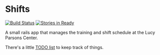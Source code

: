 # Shifts

[![Build Status](https://semaphoreci.com/api/v1/projects/d6368227-3b6f-4fb6-84b3-fa0f70687927/611246/badge.svg)](https://semaphoreci.com/alice-pote/training-2)
[![Stories in Ready](https://badge.waffle.io/LucyParsonsCenter/shifts.png?label=ready&title=Ready)](https://waffle.io/LucyParsonsCenter/shifts)

A small rails app that manages the training and shift schedule at the Lucy
Parsons Center.

There's a little [TODO list](docs/TODO.md) to keep track of things.
